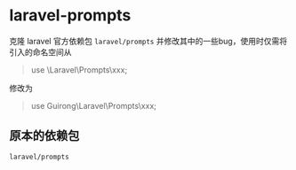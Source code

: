 # laravel-prompts
克隆 laravel 官方依赖包 `laravel/prompts` 并修改其中的一些bug，使用时仅需将引入的命名空间从 
> use \Laravel\Prompts\xxx;
  
修改为

> use Guirong\Laravel\Prompts\xxx;

## 原本的依赖包
`laravel/prompts`

